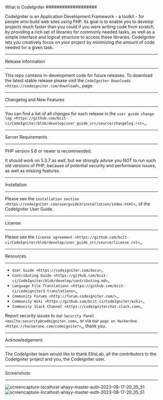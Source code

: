 What is CodeIgniter
###################

CodeIgniter is an Application Development Framework - a toolkit - for people
who build web sites using PHP. Its goal is to enable you to develop projects
much faster than you could if you were writing code from scratch, by providing
a rich set of libraries for commonly needed tasks, as well as a simple
interface and logical structure to access these libraries. CodeIgniter lets
you creatively focus on your project by minimizing the amount of code needed
for a given task.

*******************
Release Information
*******************

This repo contains in-development code for future releases. To download the
latest stable release please visit the `CodeIgniter Downloads
<https://codeigniter.com/download>`_ page.

**************************
Changelog and New Features
**************************

You can find a list of all changes for each release in the `user
guide change log <https://github.com/bcit-ci/CodeIgniter/blob/develop/user_guide_src/source/changelog.rst>`_.

*******************
Server Requirements
*******************

PHP version 5.6 or newer is recommended.

It should work on 5.3.7 as well, but we strongly advise you NOT to run
such old versions of PHP, because of potential security and performance
issues, as well as missing features.

************
Installation
************

Please see the `installation section <https://codeigniter.com/userguide3/installation/index.html>`_
of the CodeIgniter User Guide.

*******
License
*******

Please see the `license
agreement <https://github.com/bcit-ci/CodeIgniter/blob/develop/user_guide_src/source/license.rst>`_.

*********
Resources
*********

-  `User Guide <https://codeigniter.com/docs>`_
-  `Contributing Guide <https://github.com/bcit-ci/CodeIgniter/blob/develop/contributing.md>`_
-  `Language File Translations <https://github.com/bcit-ci/codeigniter3-translations>`_
-  `Community Forums <http://forum.codeigniter.com/>`_
-  `Community Wiki <https://github.com/bcit-ci/CodeIgniter/wiki>`_
-  `Community Slack Channel <https://codeigniterchat.slack.com>`_

Report security issues to our `Security Panel <mailto:security@codeigniter.com>`_
or via our `page on HackerOne <https://hackerone.com/codeigniter>`_, thank you.

***************
Acknowledgement
***************

The CodeIgniter team would like to thank EllisLab, all the
contributors to the CodeIgniter project and you, the CodeIgniter user.

************
Screenshots
************
![screencapture-localhost-ahayy-master-auth-2023-08-17-20_35_51](https://github.com/IsranLie/Sistem-Pengelolaan-Bengkel-Motor/assets/95160822/0359d024-3f7f-4ac8-bb2d-73e8cb190eeb)
![screencapture-localhost-ahayy-master-auth-2023-08-17-20_35_51](https://github.com/IsranLie/Sistem-Pengelolaan-Bengkel-Motor/assets/95160822/186244b7-dcf8-45b3-8201-063c408fcff9)
